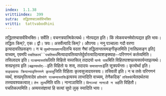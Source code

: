 ```yaml
---
index:  1.1.38
vrittiindex:  399
sutra:  तद्धितश्चाऽसर्वविभक्तिः
vritti:  tattvabodhini 
---
```


तद्धितश्चासर्वविभक्तिः। सर्वेति। वचनत्रयात्मिकेत्यर्थः। नोत्पद्यत इति। किं त्वेकवचनमेवोत्पद्यत इति भावः। तद्धितः किम्?, एकः। द्वौ। त्रयः। असर्वेत्यादि किम्?। औपगवः। ननु पञ्चालाः गदौ वरणा इत्यादावतिप्रसङ्गः। न च `लुब्योगाप्रख्याना`दितचि वदता नैषां तद्धितान्तत्वमङ्गीकृतमिति [नातिप्रसङ्ग इति] वाच्यम्, एवमपि `पचतिकल्पं``पचतिरूप`मित्यादावतिव्याप्तेर्दुर्वारत्वादित्याशङ्क्याह--परिगणनं कर्तव्यमिति। तसिलादय इति। `पञ्चम्यास्तसि`लिति विहितो यस्तसिल् तदादयो `याप्ये पाश`बिति विहितपाशप्प्रत्ययपर्यन्ताइत्यर्थः। शस्प्रभृतय इति।`बह्वल्पार्थात्--`इति विहितो यः शस्, तदादयः `समासान्ताः`इति सूत्रपर्यन्ताः। कृत्वोर्था इति। `सङ्ख्यायाः क्रियाभ्यावृत्तिगणने कृत्वसु`जिति विहिताः कृत्वसुजादयस्त्रयः। तसिवती इति। न च तसेः परिगणनं व्यर्थं, शस्प्रभृतित्वादेव `प्रतियोगे पञ्चम्यास्तसिः`इत्यस्य लाभादिति वाच्यम्, तेनैकदिक्' `तसिश्चे`त्येतदर्थतया तस्यावश्यकत्वात्। `तेन तुल्य`मिति वतिः। नानाञाविति। `विनञ्भ्यां नानाञौ न सहे`ति विहितौ। पचतिकल्पमिति। अव्ययसंज्ञायां हि सत्यां सुपो लुक् स्यादिति भावः।

